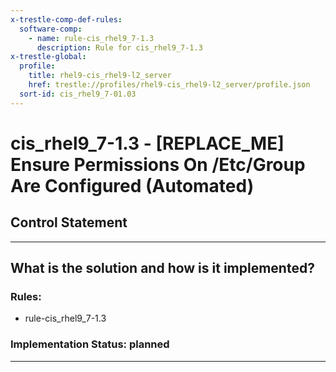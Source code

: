 ```yaml
---
x-trestle-comp-def-rules:
  software-comp:
    - name: rule-cis_rhel9_7-1.3
      description: Rule for cis_rhel9_7-1.3
x-trestle-global:
  profile:
    title: rhel9-cis_rhel9-l2_server
    href: trestle://profiles/rhel9-cis_rhel9-l2_server/profile.json
  sort-id: cis_rhel9_7-01.03
---
```


# cis_rhel9_7-1.3 - \[REPLACE_ME\] Ensure Permissions On /Etc/Group Are Configured (Automated)

## Control Statement

______________________________________________________________________

## What is the solution and how is it implemented?

<!-- For implementation status enter one of: implemented, partial, planned, alternative, not-applicable -->

<!-- Note that the list of rules under ### Rules: is read-only and changes will not be captured after assembly to JSON -->

<!-- Add control implementation description here for control: cis_rhel9_7-1.3 -->

### Rules:

  - rule-cis_rhel9_7-1.3

### Implementation Status: planned

______________________________________________________________________

